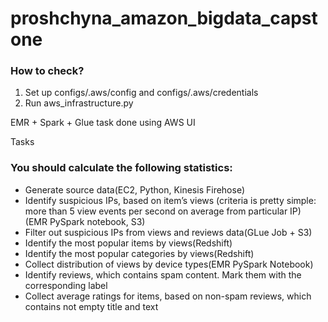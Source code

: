 # proshchyna_amazon_bigdata_capstone
### How to check?

1. Set up configs/.aws/config and configs/.aws/credentials
2. Run aws_infrastructure.py

EMR + Spark + Glue task done using AWS UI 

Tasks
### You should calculate the following statistics:
- Generate source data(EC2, Python, Kinesis Firehose)
- Identify suspicious IPs, based on item’s views (criteria is pretty simple: more than 5 view events per second on average from particular IP)
(EMR PySpark notebook, S3)
- Filter out suspicious IPs from views and reviews data(GLue Job + S3)
- Identify the most popular items by views(Redshift)
- Identify the most popular categories by views(Redshift)
- Collect distribution of views by device types(EMR PySpark Notebook)
- Identify reviews, which contains spam content. Mark them with the corresponding label
- Collect average ratings for items, based on non-spam reviews, which contains not empty title and text
